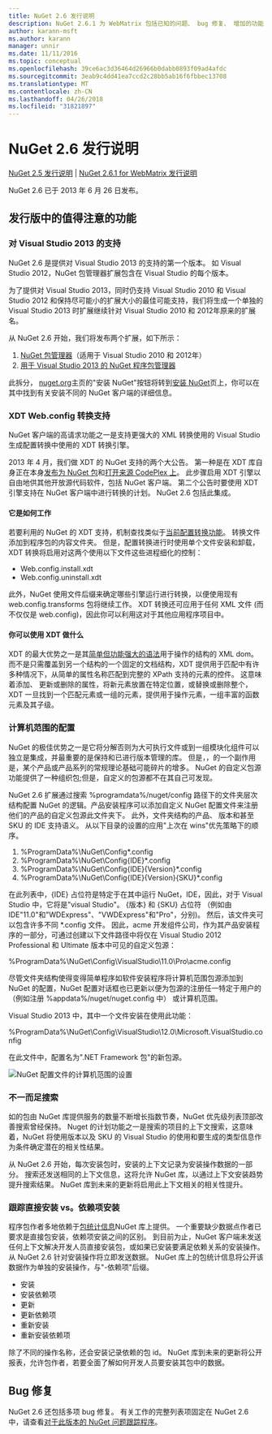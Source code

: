 ```yaml
---
title: NuGet 2.6 发行说明
description: NuGet 2.6.1 为 WebMatrix 包括已知的问题、 bug 修复、 增加的功能，以及 DCRs 的发行说明。
author: karann-msft
ms.author: karann
manager: unnir
ms.date: 11/11/2016
ms.topic: conceptual
ms.openlocfilehash: 39ce6ac3d36464d26966b0dabb0893f09ad4afdc
ms.sourcegitcommit: 3eab9c4dd41ea7ccd2c28bb5ab16f6fbbec13708
ms.translationtype: MT
ms.contentlocale: zh-CN
ms.lasthandoff: 04/26/2018
ms.locfileid: "31821897"
---
```

# <a name="nuget-26-release-notes"></a>NuGet 2.6 发行说明

[NuGet 2.5 发行说明](../release-notes/nuget-2.5.md) | [NuGet 2.6.1 for WebMatrix 发行说明](../release-notes/nuget-2.6.1-for-webmatrix.md)

NuGet 2.6 已于 2013 年 6 月 26 日发布。

## <a name="notable-features-in-the-release"></a>发行版中的值得注意的功能

### <a name="support-for-visual-studio-2013"></a>对 Visual Studio 2013 的支持

NuGet 2.6 是提供对 Visual Studio 2013 的支持的第一个版本。 如 Visual Studio 2012，NuGet 包管理器扩展包含在 Visual Studio 的每个版本。

为了提供对 Visual Studio 2013，同时仍支持 Visual Studio 2010 和 Visual Studio 2012 和保持尽可能小的扩展大小的最佳可能支持，我们将生成一个单独的 Visual Studio 2013 时扩展继续针对 Visual Studio 2010 和 2012年原来的扩展名。

从 NuGet 2.6 开始，我们将发布两个扩展，如下所示：

1. [NuGet 包管理器](https://marketplace.visualstudio.com/items?itemName=NuGetTeam.NuGetPackageManager)（适用于 Visual Studio 2010 和 2012年）
1. [用于 Visual Studio 2013 的 NuGet 程序包管理器](https://marketplace.visualstudio.com/items?itemName=NuGetTeam.NuGetPackageManagerforVisualStudio2013)

此拆分， [nuget.org](https://nuget.org)主页的"安装 NuGet"按钮将转到[安装 NuGet](../install-nuget-client-tools.md)页上，你可以在其中找到有关安装不同的 NuGet 客户端的详细信息。

<a name="xdt"></a>

### <a name="xdt-webconfig-transformation-support"></a>XDT Web.config 转换支持

NuGet 客户端的高请求功能之一是支持更强大的 XML 转换使用的 Visual Studio 生成配置转换中使用的 XDT 转换引擎。

2013 年 4 月，我们做 XDT 的 NuGet 支持的两个大公告。 第一种是在 XDT 库自身正在本身[发布为 NuGet 包](https://nuget.org/packages/Microsoft.Web.Xdt)和[打开来源 CodePlex 上](http://xdt.codeplex.com/)。 此步骤启用 XDT 引擎以自由地供其他开放源代码软件，包括 NuGet 客户端。 第二个公告时要使用 XDT 引擎支持在 NuGet 客户端中进行转换的计划。 NuGet 2.6 包括此集成。

#### <a name="how-it-works"></a>它是如何工作

若要利用的 NuGet 的 XDT 支持，机制查找类似于[当前配置转换功能](../create-packages/source-and-config-file-transformations.md)。
转换文件添加到程序包的内容文件夹。 但是，配置转换进行时使用单个文件安装和卸载，XDT 转换将启用对这两个使用以下文件这些进程细化的控制：

- Web.config.install.xdt
- Web.config.uninstall.xdt

此外，NuGet 使用文件后缀来确定哪些引擎运行进行转换，以便使用现有 web.config.transforms 包将继续工作。 XDT 转换还可应用于任何 XML 文件 (而不仅仅是 web.config)，因此你可以利用这对于其他应用程序项目中。

#### <a name="what-you-can-do-with-xdt"></a>你可以使用 XDT 做什么

XDT 的最大优势之一是其[简单但功能强大的语法](http://msdn.microsoft.com/library/dd465326.aspx)用于操作的结构的 XML dom。 而不是只需覆盖到另一个结构的一个固定的文档结构，XDT 提供用于匹配中有许多种情况下，从简单的属性名称匹配到完整的 XPath 支持的元素的控件。 这意味着添加、 更新或删除的属性，将新元素放置在特定位置，或替换或删除整个，XDT 一旦找到一个匹配元素或一组的元素，提供用于操作元素，一组丰富的函数元素及其子级。

### <a name="machine-wide-configuration"></a>计算机范围的配置

NuGet 的极佳优势之一是它将分解否则为大可执行文件或到一组模块化组件可以独立是集成，并最重要的是保持和已进行版本管理的库。 但是，，的一个副作用是，某个产品或产品系列的常规理论基础可能碎片的增多。
NuGet 的自定义包源功能提供了一种组织包;但是，自定义的包源都不在其自己可发现。

NuGet 2.6 扩展通过搜索 %programdata%/nuget/config 路径下的文件夹层次结构配置 NuGet 的逻辑。产品安装程序可以添加自定义 NuGet 配置文件来注册他们的产品的自定义包源此文件夹下。 此外，文件夹结构的产品、 版本和甚至 SKU 的 IDE 支持语义。 从以下目录的设置的应用"上次在 wins"优先策略下的顺序。

1. %ProgramData%\NuGet\Config\*.config
2. %ProgramData%\NuGet\Config\{IDE}\*.config
3. %ProgramData%\NuGet\Config\{IDE}\{Version}\*.config
4. %ProgramData%\NuGet\Config\{IDE}\{Version}\{SKU}\*.config

在此列表中，{IDE} 占位符是特定于在其中运行 NuGet，IDE，因此，对于 Visual Studio 中，它将是"visual Studio"。 {版本} 和 {SKU} 占位符 （例如由 IDE"11.0"和"WDExpress"、"VWDExpress"和"Pro"，分别)。 然后，该文件夹可以包含许多不同 *.config 文件。
因此，acme 开发组件公司，作为其产品安装程序的一部分，可通过创建以下文件路径中将仅在 Visual Studio 2012 Professional 和 Ultimate 版本中可见的自定义包源：

%ProgramData%\NuGet\Config\VisualStudio\11.0\Pro\acme.config

尽管文件夹结构使得变得简单程序如软件安装程序将计算机范围包源添加到 NuGet 的配置，NuGet 配置对话框也已更新以便为包源的注册任一特定于用户的 （例如注册 %appdata%/nuget/nuget.config 中） 或计算机范围。

Visual Studio 2013 中，其中一个文件安装在使用此功能：

%ProgramData%\NuGet\Config\VisualStudio\12.0\Microsoft.VisualStudio.config

在此文件中，配置名为".NET Framework 包"的新包源。

![NuGet 配置文件的计算机范围的设置](./media/NuGet-Config-File-Machine-Wide.png)

### <a name="contextualizing-search"></a>不一而足搜索

如的包由 NuGet 库提供服务的数量不断增长指数节奏，NuGet 优先级列表顶部改善搜索曾经保持。 Nuget 的计划功能之一是搜索的项目的上下文搜索，这意味着，NuGet 将使用版本以及 SKU 的 Visual Studio 的使用和要生成的类型信息作为条件确定潜在的相关性结果。

从 NuGet 2.6 开始，每次安装包时，安装的上下文记录为安装操作数据的一部分。  搜索还发送相同的上下文信息，这将允许 NuGet 库，以通过上下文安装趋势提升搜索结果。  NuGet 库到未来的更新将启用此上下文相关的相关性提升。

### <a name="tracking-direct-installs-vs-dependency-installs"></a>跟踪直接安装 vs。依赖项安装

程序包作者多地依赖于[包统计信息](http://blog.nuget.org/20130226/Introducing-Package-Statistics.html)NuGet 库上提供。  一个重要缺少数据点作者已要求是直接包安装，依赖项安装之间的区别。  到目前为止，NuGet 客户端未发送任何上下文解决开发人员直接安装包，或如果已安装要满足依赖关系的安装操作。
从 NuGet 2.6 针对安装操作将立即发送数据。  NuGet 库上的包统计信息将公开该数据作为单独的安装操作，与"-依赖项"后缀。

* 安装
* 安装依赖项
* 更新
* 更新依赖项
* 重新安装
* 重新安装依赖项

除了不同的操作名称，还会安装记录依赖的包 id。  NuGet 库到未来的更新将公开报表，允许包作者，若要全面了解如何开发人员要安装其包中的数据。

## <a name="bug-fixes"></a>Bug 修复

NuGet 2.6 还包括多项 bug 修复。 有关工作的完整列表项固定在 NuGet 2.6 中，请查看[对于此版本的 NuGet 问题跟踪程序](https://nuget.codeplex.com/workitem/list/advanced?keyword=&status=Closed&type=All&priority=All&release=NuGet%202.6&assignedTo=All&component=All&sortField=LastUpdatedDate&sortDirection=Descending&page=0&reasonClosed=All)。